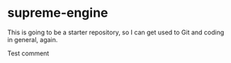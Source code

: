 # supreme-engine

This is going to be a starter repository, so I can get used to Git and coding in general, again.

Test comment
